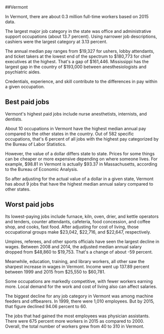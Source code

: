 

##Vermont

In Vermont, there are about 0.3 million full-time workers based on 2015 data.

The largest major job category in the state was <span class='occ_title_em'>office and administrative support occupations</span> (about 13.7 percent). Using narrower job descriptions, <span class='occ_title_em'>cashiers</span> were the largest category at 3.13 percent.
               
The annual median pay ranges from $19,327 for <span class='occ_title_em'>ushers, lobby attendants, and ticket takers</span> at the lowest end of the spectrum to  $180,773 for <span class='occ_title_em'>chief executives</span> at the highest. That's a gap of $161,446. Mississippi has the largest gap in the country of $193,000 between <span class='occ_title_em'>anesthesiologists and psychiatric aides</span>.
          
Credentials, experience, and skill contribute to the differences in pay within a given occupation.

## Best paid jobs
Vermont's highest paid jobs include <span class='occ_title_em'>nurse anesthetists, internists</span>, and <span class='occ_title_em'>dentists</span>.
               
About 10 occupations in Vermont have the highest median annual pay compared to the other states in the country. Out of 582 specific occupations, that's 6 percent of all jobs with the highest pay categorized by the Bureau of Labor Statistics.
               
However, the value of a dollar differs state to state. Prices for some things can be cheaper or more expensive depending on where someone lives. For example, $98.81 in Vermont is actually $93.37 in Massachusetts, according to the Bureau of Economic Analysis.
               
So after adjusting for the actual value of a dollar in a given state, Vermont has about 9 jobs that have the highest median annual salary compared to other states.
               
## Worst paid jobs

Its lowest-paying jobs include <span class='occ_title_em'>furnace, kiln, oven, drier, and kettle operators and tenders</span>, <span class='occ_title_em'>counter attendants, cafeteria, food concession, and coffee shop</span>, and <span class='occ_title_em'>cooks, fast food</span>. After adjusting for cost of living, those occupational groups make $23,042,  $22,716, and  $22,647, respectively.
               
<span class='occ_title_em'>Umpires, referees, and other sports officials</span> have seen the largest decline in wages. Between 2008 and 2014, the adjusted median annual salary dropped from $48,860 to $19,753. That's a change of about -59 percent.
               
Meanwhile, <span class='occ_title_em'>education, training, and library workers, all other</span> saw the sharpest increase in wages in Vermont. Income went up 137.89 percent between 1999 and 2015 from $25,550 to $60,781.

Some occupations are markedly competitive, with fewer workers earning more. Local demand for the work and cost of living also can affect salaries.

            
The biggest decline for any job category in Vermont was among <span class='occ_title_em'>machine feeders and offbearers</span>. In 1999, there were 1,010 employees. But by 2015, that figure declined 94.06 percent to 60. 
               
The jobs that had gained the most employees was physician assistants. There were 675 percent more workers in 2015 as compared to 2000. Overall, the total number of workers grew from 40 to 310 in Vermont.
